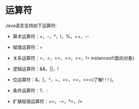 # 运算符

Java语言支持如下运算符:

- 算术运算符：+，-，*，l，%，++，--
- 赋值运算符：=

- 关系运算符：>，<，>=，<=，==，!=   instanceof(面向对象)
- 逻辑运算符：&&，||，!

- 位运算符：&，|，^，~，>>，<<，>>>(了解! ! ! )。
- 条件运算符：?、:

- 扩展赋值运算符：+=，-=，*=，/=

